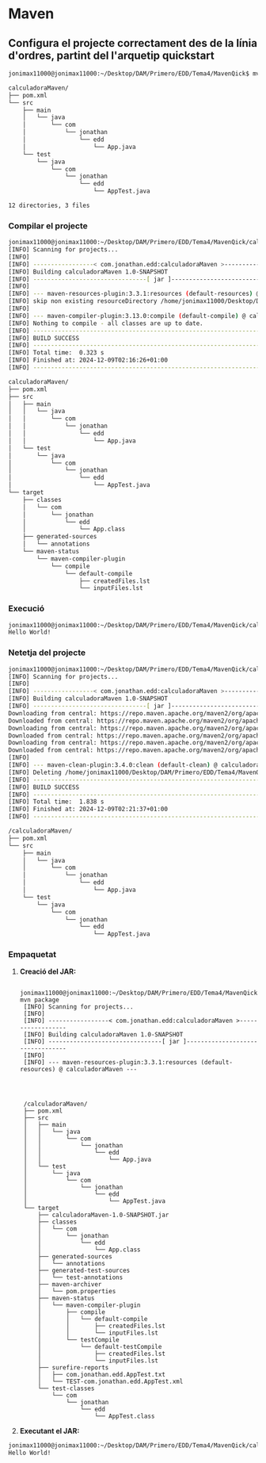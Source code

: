 # Maven

## Configura el projecte correctament des de la línia d'ordres, partint del l'arquetip quickstart

```bash
jonimax11000@jonimax11000:~/Desktop/DAM/Primero/EDD/Tema4/MavenQick$ mvn archetype:generate -DgroupId=com.jonathan.edd -DartifactId=calculadoraMaven -DarchetypeArtifactId=maven-archetype-quickstart -DarchetypeVersion=1.5 -DinteractiveMode=false
```

```bash
calculadoraMaven/
├── pom.xml
└── src
    ├── main
    │   └── java
    │       └── com
    │           └── jonathan
    │               └── edd
    │                   └── App.java
    └── test
        └── java
            └── com
                └── jonathan
                    └── edd
                        └── AppTest.java

12 directories, 3 files
```

### Compilar el projecte

```bash
jonimax11000@jonimax11000:~/Desktop/DAM/Primero/EDD/Tema4/MavenQick/calculadoraMaven$ mvn compile
[INFO] Scanning for projects...
[INFO] 
[INFO] -----------------< com.jonathan.edd:calculadoraMaven >------------------
[INFO] Building calculadoraMaven 1.0-SNAPSHOT
[INFO] --------------------------------[ jar ]---------------------------------
[INFO] 
[INFO] --- maven-resources-plugin:3.3.1:resources (default-resources) @ calculadoraMaven ---
[INFO] skip non existing resourceDirectory /home/jonimax11000/Desktop/DAM/Primero/EDD/Tema4/MavenQick/calculadoraMaven/src/main/resources
[INFO] 
[INFO] --- maven-compiler-plugin:3.13.0:compile (default-compile) @ calculadoraMaven ---
[INFO] Nothing to compile - all classes are up to date.
[INFO] ------------------------------------------------------------------------
[INFO] BUILD SUCCESS
[INFO] ------------------------------------------------------------------------
[INFO] Total time:  0.323 s
[INFO] Finished at: 2024-12-09T02:16:26+01:00
[INFO] ------------------------------------------------------------------------
```

```bash
calculadoraMaven/
├── pom.xml
├── src
│   ├── main
│   │   └── java
│   │       └── com
│   │           └── jonathan
│   │               └── edd
│   │                   └── App.java
│   └── test
│       └── java
│           └── com
│               └── jonathan
│                   └── edd
│                       └── AppTest.java
└── target
    ├── classes
    │   └── com
    │       └── jonathan
    │           └── edd
    │               └── App.class
    ├── generated-sources
    │   └── annotations
    └── maven-status
        └── maven-compiler-plugin
            └── compile
                └── default-compile
                    ├── createdFiles.lst
                    └── inputFiles.lst
```

### Execució

```bash
jonimax11000@jonimax11000:~/Desktop/DAM/Primero/EDD/Tema4/MavenQick/calculadoraMaven$ java -cp target/classes com.jonathan.edd.App
Hello World!
```

### Netetja del projecte

```bash
jonimax11000@jonimax11000:~/Desktop/DAM/Primero/EDD/Tema4/MavenQick/calculadoraMaven$ mvn clean
[INFO] Scanning for projects...
[INFO] 
[INFO] -----------------< com.jonathan.edd:calculadoraMaven >------------------
[INFO] Building calculadoraMaven 1.0-SNAPSHOT
[INFO] --------------------------------[ jar ]---------------------------------
Downloading from central: https://repo.maven.apache.org/maven2/org/apache/maven/plugins/maven-clean-plugin/3.4.0/maven-clean-plugin-3.4.0.pom
Downloaded from central: https://repo.maven.apache.org/maven2/org/apache/maven/plugins/maven-clean-plugin/3.4.0/maven-clean-plugin-3.4.0.pom (5.5 kB at 5.0 kB/s)
Downloading from central: https://repo.maven.apache.org/maven2/org/apache/maven/plugins/maven-plugins/42/maven-plugins-42.pom
Downloaded from central: https://repo.maven.apache.org/maven2/org/apache/maven/plugins/maven-plugins/42/maven-plugins-42.pom (7.7 kB at 38 kB/s)
Downloading from central: https://repo.maven.apache.org/maven2/org/apache/maven/plugins/maven-clean-plugin/3.4.0/maven-clean-plugin-3.4.0.jar
Downloaded from central: https://repo.maven.apache.org/maven2/org/apache/maven/plugins/maven-clean-plugin/3.4.0/maven-clean-plugin-3.4.0.jar (36 kB at 174 kB/s)
[INFO] 
[INFO] --- maven-clean-plugin:3.4.0:clean (default-clean) @ calculadoraMaven ---
[INFO] Deleting /home/jonimax11000/Desktop/DAM/Primero/EDD/Tema4/MavenQick/calculadoraMaven/target
[INFO] ------------------------------------------------------------------------
[INFO] BUILD SUCCESS
[INFO] ------------------------------------------------------------------------
[INFO] Total time:  1.838 s
[INFO] Finished at: 2024-12-09T02:21:37+01:00
[INFO] ------------------------------------------------------------------------
```

```bash
/calculadoraMaven/
├── pom.xml
└── src
    ├── main
    │   └── java
    │       └── com
    │           └── jonathan
    │               └── edd
    │                   └── App.java
    └── test
        └── java
            └── com
                └── jonathan
                    └── edd
                        └── AppTest.java
```

### Empaquetat

1. **Creació del JAR:**

        jonimax11000@jonimax11000:~/Desktop/DAM/Primero/EDD/Tema4/MavenQick/calculadoraMaven$ mvn package
        [INFO] Scanning for projects...
        [INFO] 
        [INFO] -----------------< com.jonathan.edd:calculadoraMaven >------------------
        [INFO] Building calculadoraMaven 1.0-SNAPSHOT
        [INFO] --------------------------------[ jar ]---------------------------------
        [INFO] 
        [INFO] --- maven-resources-plugin:3.3.1:resources (default-resources) @ calculadoraMaven ---
 



        /calculadoraMaven/
        ├── pom.xml
        ├── src
        │   ├── main
        │   │   └── java
        │   │       └── com
        │   │           └── jonathan
        │   │               └── edd
        │   │                   └── App.java
        │   └── test
        │       └── java
        │           └── com
        │               └── jonathan
        │                   └── edd
        │                       └── AppTest.java
        └── target
            ├── calculadoraMaven-1.0-SNAPSHOT.jar
            ├── classes
            │   └── com
            │       └── jonathan
            │           └── edd
            │               └── App.class
            ├── generated-sources
            │   └── annotations
            ├── generated-test-sources
            │   └── test-annotations
            ├── maven-archiver
            │   └── pom.properties
            ├── maven-status
            │   └── maven-compiler-plugin
            │       ├── compile
            │       │   └── default-compile
            │       │       ├── createdFiles.lst
            │       │       └── inputFiles.lst
            │       └── testCompile
            │           └── default-testCompile
            │               ├── createdFiles.lst
            │               └── inputFiles.lst
            ├── surefire-reports
            │   ├── com.jonathan.edd.AppTest.txt
            │   └── TEST-com.jonathan.edd.AppTest.xml
            └── test-classes
                └── com
                    └── jonathan
                        └── edd
                            └── AppTest.class

2. **Executant el JAR:**

```bash
jonimax11000@jonimax11000:~/Desktop/DAM/Primero/EDD/Tema4/MavenQick/calculadoraMaven$ java -cp target/calculadoraMaven-1.0-SNAPSHOT.jar com.jonathan.edd.App
Hello World!
```
